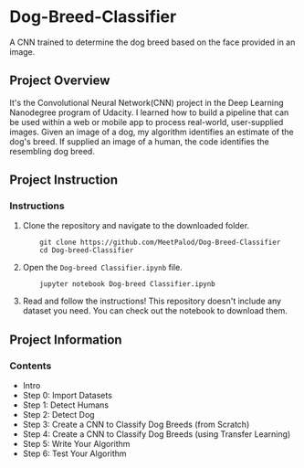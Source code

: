 # Dog-Breed-Classifier
A CNN trained to determine the dog breed based on the face provided in an image.

## Project Overview

It's the Convolutional Neural Network(CNN) project in the Deep Learning Nanodegree program of Udacity. I learned how to build a pipeline that can be used within a web or mobile app to process real-world, user-supplied images. Given an image of a dog, my algorithm identifies an estimate of the dog's breed. If supplied an image of a human, the code identifies the resembling dog breed.

## Project Instruction

### Instructions

1. Clone the repository and navigate to the downloaded folder.
	```	
		git clone https://github.com/MeetPalod/Dog-Breed-Classifier
		cd Dog-breed-Classifier
	```
2. Open the `Dog-breed Classifier.ipynb` file.
	```
		jupyter notebook Dog-breed Classifier.ipynb
	```
3. Read and follow the instructions! This repository doesn't include any dataset you need. You can check out the notebook to download them.

 
## Project Information

### Contents

- Intro
- Step 0: Import Datasets
- Step 1: Detect Humans
- Step 2: Detect Dog
- Step 3: Create a CNN to Classify Dog Breeds (from Scratch)
- Step 4: Create a CNN to Classify Dog Breeds (using Transfer Learning)
- Step 5: Write Your Algorithm
- Step 6: Test Your Algorithm
